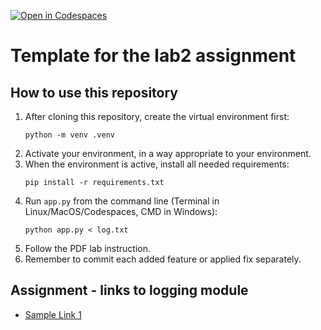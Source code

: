 [![Open in Codespaces](https://classroom.github.com/assets/launch-codespace-2972f46106e565e64193e422d61a12cf1da4916b45550586e14ef0a7c637dd04.svg)](https://classroom.github.com/open-in-codespaces?assignment_repo_id=18773277)
# Template for the lab2 assignment

## How to use this repository

1. After cloning this repository, create the virtual environment first:
   ```
   python -m venv .venv
   ```
1. Activate your environment, in a way appropriate to your environment.
1. When the environment is active, install all needed requirements:
   ``` 
   pip install -r requirements.txt
   ```
1. Run `app.py` from the command line (Terminal in Linux/MacOS/Codespaces, CMD in Windows):
   ```
   python app.py < log.txt
   ```
1. Follow the PDF lab instruction.
1. Remember to commit each added feature or applied fix separately.

## Assignment - links to logging module

- [Sample Link 1](https://pwr.edu.pl)
